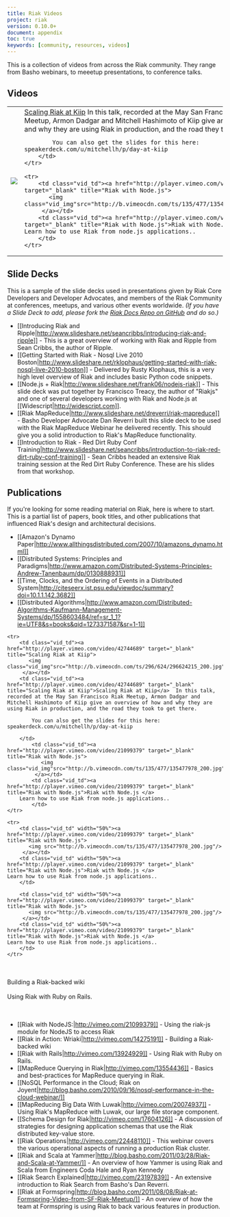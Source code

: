 ```yaml
---
title: Riak Videos
project: riak
version: 0.10.0+
document: appendix
toc: true
keywords: [community, resources, videos]
---
```


This is a collection of videos from across the Riak community. They range from Basho webinars, to meeetup presentations, to conference talks.

## Videos

<table class="vid_table">
    <tr>
        <td class="vid_td"><a href="http://player.vimeo.com/video/42744689" target="_blank" title="Scaling Riak at Kiip">
		   <img class="vid_img"src="http://b.vimeocdn.com/ts/296/624/296624215_200.jpg"/>
		 </a></td>
        <td class="vid_td"><a href="http://player.vimeo.com/video/42744689" target="_blank" title="Scaling Riak at Kiip">Scaling Riak at Kiip</a>  In this talk, recorded at the May San Francisco Riak Meetup, Armon Dadgar and Mitchell Hashimoto of Kiip give an overview of how and why they are using Riak in production, and the road they took to get there.

			You can also get the slides for this here: speakerdeck.com/u/mitchellh/p/day-at-kiip
		</td>	    
	</tr>
	
	<tr>
		<td class="vid_td"><a href="http://player.vimeo.com/video/21099379" target="_blank" title="Riak with Node.js">
		   <img class="vid_img"src="http://b.vimeocdn.com/ts/135/477/135477978_200.jpg"/>
		 </a></td>
        <td class="vid_td"><a href="http://player.vimeo.com/video/21099379" target="_blank" title="Riak with Node.js">Riak with Node.js </a>
	Learn how to use Riak from node.js applications.. 
		</td>
	</tr>
		
</table>


## Slide Decks

This is a sample of the slide decks used in presentations given by Riak Core Developers and Developer Advocates, and members of the Riak Community at conferences, meetups, and various other events worldwide. *(If you have a Slide Deck to add, please fork the [Riak Docs Repo on GitHub](https://github.com/basho/basho_docs) and do so.)*

* [[Introducing Riak and Ripple|http://www.slideshare.net/seancribbs/introducing-riak-and-ripple]] - This is a great overview of working with Riak and Ripple from Sean Cribbs, the author of Ripple.
* [[Getting Started with Riak - Nosql Live 2010 Boston|http://www.slideshare.net/rklophaus/getting-started-with-riak-nosql-live-2010-boston]] - Delivered by Rusty Klophaus, this is a very high level overview of Riak and includes basic Python code snippets.
* [[Node.js + Riak|http://www.slideshare.net/frank06/nodejs-riak]] - This slide deck was put together by Francisco Treacy, the author of "Riakjs" and one of several developers working with Riak and Node.js at [[Widescript|http://widescript.com]].
* [[Riak MapReduce|http://www.slideshare.net/dreverri/riak-mapreduce]] - Basho Developer Advocate Dan Reverri built this slide deck to be used with the Riak MapReduce Webinar he delivered recently. This should give you a solid introduction to Riak's MapReduce functionality.
* [[Introduction to Riak - Red Dirt Ruby Conf Training|http://www.slideshare.net/seancribbs/introduction-to-riak-red-dirt-ruby-conf-training]] - Sean Cribbs headed an extensive Riak training session at the Red Dirt Ruby Conference. These are his slides from that workshop.

## Publications

If you're looking for some reading material on Riak, here is where to start. This is a partial list of papers, book titles, and other publications that influenced Riak's design and architectural decisions. 

* [[Amazon's Dynamo Paper|http://www.allthingsdistributed.com/2007/10/amazons_dynamo.html]]
* [[Distributed Systems: Principles and Paradigms|http://www.amazon.com/Distributed-Systems-Principles-Andrew-Tanenbaum/dp/0130888931]]
* [[Time, Clocks, and the Ordering of Events in a Distributed System|http://citeseerx.ist.psu.edu/viewdoc/summary?doi=10.1.1.142.3682]]
* [[Distributed Algorithms|http://www.amazon.com/Distributed-Algorithms-Kaufmann-Management-Systems/dp/1558603484/ref=sr_1_1?ie=UTF8&s=books&qid=1273371587&sr=1-1]]

<table class="vid_table" style="border:0px">

    <tr>
        <td class="vid_td"><a href="http://player.vimeo.com/video/42744689" target="_blank" title="Scaling Riak at Kiip">
		   <img class="vid_img"src="http://b.vimeocdn.com/ts/296/624/296624215_200.jpg"/>
		 </a></td>
        <td class="vid_td"><a href="http://player.vimeo.com/video/42744689" target="_blank" title="Scaling Riak at Kiip">Scaling Riak at Kiip</a>  In this talk, recorded at the May San Francisco Riak Meetup, Armon Dadgar and Mitchell Hashimoto of Kiip give an overview of how and why they are using Riak in production, and the road they took to get there.

			You can also get the slides for this here: speakerdeck.com/u/mitchellh/p/day-at-kiip

		</td>
		    <td class="vid_td"><a href="http://player.vimeo.com/video/21099379" target="_blank" title="Riak with Node.js">
			   <img class="vid_img"src="http://b.vimeocdn.com/ts/135/477/135477978_200.jpg"/>
			 </a></td>
	        <td class="vid_td"><a href="http://player.vimeo.com/video/21099379" target="_blank" title="Riak with Node.js">Riak with Node.js </a>
		Learn how to use Riak from node.js applications.. 
			</td>
	</tr>
	
	<tr>
        <td class="vid_td" width="50%"><a href="http://player.vimeo.com/video/21099379" target="_blank" title="Riak with Node.js">
		   <img src="http://b.vimeocdn.com/ts/135/477/135477978_200.jpg"/>
		 </a></td>
        <td class="vid_td" width="50%"><a href="http://player.vimeo.com/video/21099379" target="_blank" title="Riak with Node.js">Riak with Node.js </a>
	Learn how to use Riak from node.js applications.. 
		</td>

        <td class="vid_td" width="50%"><a href="http://player.vimeo.com/video/21099379" target="_blank" title="Riak with Node.js">
		   <img src="http://b.vimeocdn.com/ts/135/477/135477978_200.jpg"/>
		 </a></td>
        <td class="vid_td" width="50%"><a href="http://player.vimeo.com/video/21099379" target="_blank" title="Riak with Node.js">Riak with Node.js </a>
	Learn how to use Riak from node.js applications.. 
		</td>
	</tr>
</table>


<br/>

<div style="display:none" class="iframe-video" id="http://player.vimeo.com/video/14275191"></div>
Building a Riak-backed wiki
<br></br>
<div style="display:none" class="iframe-video" id="http://player.vimeo.com/video/13924929"></div>
Using Riak with Ruby on Rails.
<br></br>
<div style="display:none" class="iframe-video" id="http://player.vimeo.com/video/13554436"></div>
<div style="display:none" class="iframe-video" id="http://player.vimeo.com/video/42421349"></div>
<div style="display:none" class="iframe-video" id="http://player.vimeo.com/video/42421349"></div>
<div style="display:none" class="iframe-video" id="http://player.vimeo.com/video/42421349"></div>
<div style="display:none" class="iframe-video" id="http://player.vimeo.com/video/42421349"></div>
<div style="display:none" class="iframe-video" id="http://player.vimeo.com/video/42421349"></div>


<br/>


* [[Riak with NodeJS:|http://vimeo.com/21099379]] - Using the riak-js module for NodeJS to access Riak
* [[Riak in Action: Wriaki|http://vimeo.com/14275191]] - Building a Riak-backed wiki
* [[Riak with Rails|http://vimeo.com/13924929]] - Using Riak with Ruby on Rails.
* [[MapReduce Querying in Riak|http://vimeo.com/13554436]] - Basics and best-practices for MapReduce querying in Riak.
* [[NoSQL Performance in the Cloud; Riak on Joyent|http://blog.basho.com/2010/09/16/nosql-performance-in-the-cloud-webinar/]]
* [[MapReducing Big Data With Luwak|http://vimeo.com/20074937]] - Using Riak's MapReduce with Luwak, our large file storage component.
* [[Schema Design for Riak|http://vimeo.com/17604126]] - A discussion of strategies for designing application schemas that use the Riak distributed key-value store.
* [[Riak Operations|http://vimeo.com/22448110]] - This webinar covers the various operational aspects of running a production Riak cluster.
* [[Riak and Scala at Yammer|http://blog.basho.com/2011/03/28/Riak-and-Scala-at-Yammer/]] - An overview of how Yammer is using Riak and Scala from Engineers Coda Hale and Ryan Kennedy
* [[Riak Search Explained|http://vimeo.com/23197839]] - An extensive introduction to Riak Search from Basho's Dan Reverri.
* [[Riak at Formspring|http://blog.basho.com/2011/08/08/Riak-at-Formspring-Video-from-SF-Riak-Meetup/]] - An overview of how the team at Formspring is using Riak to back various features in production. 

